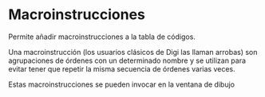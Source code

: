 # Macroinstrucciones

Permite añadir macroinstrucciones a la tabla de códigos.

Una macroinstrucción \(los usuarios clásicos de Digi las llaman arrobas\) son agrupaciones de órdenes con un determinado nombre y se utilizan para evitar tener que repetir la misma secuencia de órdenes varias veces.

Estas macroinstrucciones se pueden invocar en la ventana de dibujo


